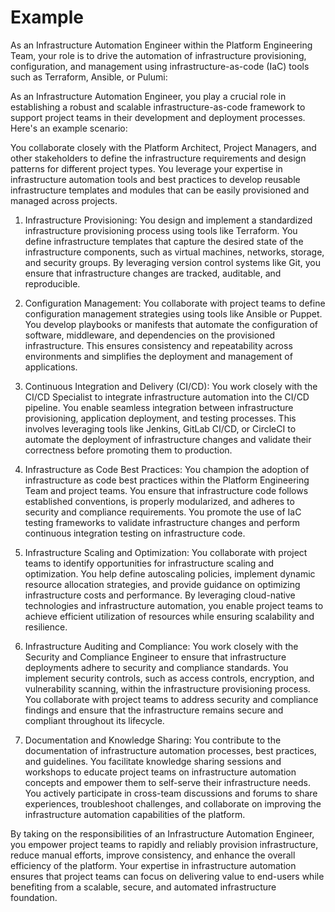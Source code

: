 # Example

As an Infrastructure Automation Engineer within the Platform Engineering Team, your role is to drive the automation of infrastructure provisioning, configuration, and management using infrastructure-as-code (IaC) tools such as Terraform, Ansible, or Pulumi:

As an Infrastructure Automation Engineer, you play a crucial role in establishing a robust and scalable infrastructure-as-code framework to support project teams in their development and deployment processes. Here's an example scenario:

You collaborate closely with the Platform Architect, Project Managers, and other stakeholders to define the infrastructure requirements and design patterns for different project types. You leverage your expertise in infrastructure automation tools and best practices to develop reusable infrastructure templates and modules that can be easily provisioned and managed across projects.

1. Infrastructure Provisioning: You design and implement a standardized infrastructure provisioning process using tools like Terraform. You define infrastructure templates that capture the desired state of the infrastructure components, such as virtual machines, networks, storage, and security groups. By leveraging version control systems like Git, you ensure that infrastructure changes are tracked, auditable, and reproducible.

2. Configuration Management: You collaborate with project teams to define configuration management strategies using tools like Ansible or Puppet. You develop playbooks or manifests that automate the configuration of software, middleware, and dependencies on the provisioned infrastructure. This ensures consistency and repeatability across environments and simplifies the deployment and management of applications.

3. Continuous Integration and Delivery (CI/CD): You work closely with the CI/CD Specialist to integrate infrastructure automation into the CI/CD pipeline. You enable seamless integration between infrastructure provisioning, application deployment, and testing processes. This involves leveraging tools like Jenkins, GitLab CI/CD, or CircleCI to automate the deployment of infrastructure changes and validate their correctness before promoting them to production.

4. Infrastructure as Code Best Practices: You champion the adoption of infrastructure as code best practices within the Platform Engineering Team and project teams. You ensure that infrastructure code follows established conventions, is properly modularized, and adheres to security and compliance requirements. You promote the use of IaC testing frameworks to validate infrastructure changes and perform continuous integration testing on infrastructure code.

5. Infrastructure Scaling and Optimization: You collaborate with project teams to identify opportunities for infrastructure scaling and optimization. You help define autoscaling policies, implement dynamic resource allocation strategies, and provide guidance on optimizing infrastructure costs and performance. By leveraging cloud-native technologies and infrastructure automation, you enable project teams to achieve efficient utilization of resources while ensuring scalability and resilience.

6. Infrastructure Auditing and Compliance: You work closely with the Security and Compliance Engineer to ensure that infrastructure deployments adhere to security and compliance standards. You implement security controls, such as access controls, encryption, and vulnerability scanning, within the infrastructure provisioning process. You collaborate with project teams to address security and compliance findings and ensure that the infrastructure remains secure and compliant throughout its lifecycle.

7. Documentation and Knowledge Sharing: You contribute to the documentation of infrastructure automation processes, best practices, and guidelines. You facilitate knowledge sharing sessions and workshops to educate project teams on infrastructure automation concepts and empower them to self-serve their infrastructure needs. You actively participate in cross-team discussions and forums to share experiences, troubleshoot challenges, and collaborate on improving the infrastructure automation capabilities of the platform.

By taking on the responsibilities of an Infrastructure Automation Engineer, you empower project teams to rapidly and reliably provision infrastructure, reduce manual efforts, improve consistency, and enhance the overall efficiency of the platform. Your expertise in infrastructure automation ensures that project teams can focus on delivering value to end-users while benefiting from a scalable, secure, and automated infrastructure foundation.
